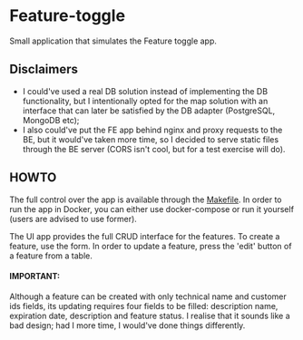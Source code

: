 # Feature-toggle

Small application that simulates the Feature toggle app.

## Disclaimers

- I could've used a real DB solution instead of implementing the DB functionality, but I intentionally opted for the 
  map solution with an interface that can later be satisfied by the DB adapter (PostgreSQL, MongoDB etc);
- I also could've put the FE app behind nginx and proxy requests to the BE, but it would've taken more time, so I
  decided to serve static files through the BE server (CORS isn't cool, but for a test exercise will do).

## HOWTO

The full control over the app is available through the [Makefile](Makefile).
In order to run the app in Docker, you can either use docker-compose or run it yourself (users are advised to use former).

The UI app provides the full CRUD interface for the features.
To create a feature, use the form. In order to update a feature, press the 'edit' button of a feature from a table.

#### IMPORTANT:
Although a feature can be created with only technical name and customer ids fields, its updating requires four fields 
to be filled: description name, expiration date, description and feature status.
I realise that it sounds like a bad design; had I more time, I would've done things differently.
